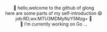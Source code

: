 <!-- ### Hi there 👋 -->


<!-- **Sc-glong/Sc-glong** is a ✨ _special_ ✨ repository because its `README.md` (this file) appears on your GitHub profile.

Here are some ideas to get you started:

- 🔭 I’m currently working on ... -->

 
<!-- - 👯 I’m looking to collaborate on ...
- 🤔 I’m looking for help with ...
- 💬 Ask me about ...
- 📫 How to reach me: ...
- 😄 Pronouns: ...
- ⚡ Fun fact: ... -->
<p align="center">
<center>👋 hello,welcome to the github of glong<br></center>
<center>here are some parts of my self-introduction 😄<br></center>
<center>job:RD,wx:MTU3MDMyNzY5Mzg= 💬<br></center>
<center>🔭 I’m currently working on Go ...</center>
</p>

